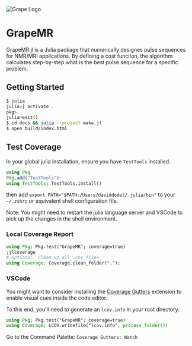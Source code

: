 ![Grape Logo](./docs/assets/logo.png)
# GrapeMR
 GrapeMR.jl is a Julia package that numerically designes pulse sequences for NMR/MRI applications. By defining a cost funciton, the algorithm calculates step-by-step what is the best pulse sequence for a specific problem.


## Getting Started

```bash
$ julia
julia>] activate .
pkg>
julia>exit()
$ cd docs && julia --project make.jl
$ open build/index.html
```

## Test Coverage

In your global julia installation, ensure you have `TestTools` installed.

```julia
using Pkg
Pkg.add("TestTools")
using TestTools; TestTools.install()
```

then add `export PATH="$PATH:/Users/daviddodel/.julia/bin"` to your `~/.zshrc` or equivalent shell configuration file.

Note: You might need to restart the julia language server and VSCode to pick up the changes in the shell environment.

### Local Coverage Report

```julia
using Pkg; Pkg.test("GrapeMR"; coverage=true)
;jlcoverage
# Optional: Clean up all .cov files
using Coverage; Coverage.clean_folder(".");
```

### VSCode

You might want to consider installing the [Coverage Gutters](https://marketplace.visualstudio.com/items?itemName=ryanluker.vscode-coverage-gutters) extension to enable visual cues inside the code editor.

To this end, you'll need to generate an `lcov.info` in your root directory:

```julia
using Pkg; Pkg.test("GrapeMR"; coverage=true)
using Coverage; LCOV.writefile("lcov.info", process_folder())
```

Go to the Command Palette: `Coverage Gutters: Watch`
